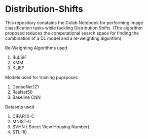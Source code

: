 # Distribution-Shifts

This repository conatains the Colab Notebook for performing image classification tasks while tackling Distribution Shifts.
(The algorithm proposed reduces the computational search space for finding the combination of a DL model and a re-weighting algorithm)

Re-Weighting Algorithms used
1. RuLSIF
2. KMM
3. KLIEP

Models used for training puprposes

1. DenseNet121
2. ResNet50
3. Baseline CNN

Datasets used
1. CIFAR10-C
2. MNIST-C
3. SVHN ( Street View Housing Number)
4. STL-10
